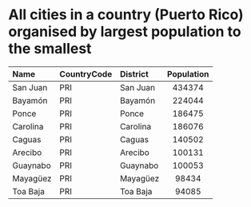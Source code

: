 # All cities in a country (Puerto Rico) organised by largest population to the smallest

| Name | CountryCode | District | Population |
| :--- | :--- | :--- | :---: |
|San Juan|PRI|San Juan|434374|
|Bayamón|PRI|Bayamón|224044|
|Ponce|PRI|Ponce|186475|
|Carolina|PRI|Carolina|186076|
|Caguas|PRI|Caguas|140502|
|Arecibo|PRI|Arecibo|100131|
|Guaynabo|PRI|Guaynabo|100053|
|Mayagüez|PRI|Mayagüez|98434|
|Toa Baja|PRI|Toa Baja|94085|
